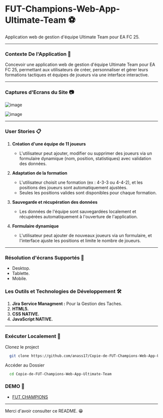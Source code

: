 # FUT-Champions-Web-App-Ultimate-Team ⚽
Application web de gestion d'équipe Ultimate Team pour EA FC 25.

-------------------------------------------------

### Contexte De l'Application 🔭
Concevoir une application web de gestion d'équipe Ultimate Team pour EA FC 25, permettant aux utilisateurs de créer, personnaliser et gérer leurs formations tactiques et équipes de joueurs via une interface interactive.

---------------------------------------------------

### Captures d'Ecrans du Site 📷

![image](https://github.com/user-attachments/assets/6947597f-a146-4324-a006-13b087eab8d2)

![image](https://github.com/user-attachments/assets/b9049088-aae1-447d-a0b1-9a1426ba44f1)



-------------------------------------------------------------

### User Stories 📋
1. **Création d'une équipe de 11 joueurs**
    - L'utilisateur peut ajouter, modifier ou supprimer des joueurs via un formulaire dynamique (nom, position, statistiques) avec validation des données.

2. **Adaptation de la formation**
    - L'utilisateur choisit une formation (ex : 4-3-3 ou 4-4-2), et les positions des joueurs sont automatiquement ajustées.
    - Seules les positions valides sont disponibles pour chaque formation.

3. **Sauvegarde et récupération des données**
    - Les données de l'équipe sont sauvegardées localement et récupérées automatiquement à l'ouverture de l'application.

4. **Formulaire dynamique**
    - L'utilisateur peut ajouter de nouveaux joueurs via un formulaire, et l'interface ajuste les positions et limite le nombre de joueurs.

----------------------------------------------------------------------

### Résolution d'écrans Supportés 📱

- Desktop.
- Tablette.
- Mobile.

### Les Outils et Technologies de Développement 🛠

1. **Jira Service Managment :** Pour la Gestion des Taches.
2. **HTML5.**
3. **CSS NATIVE.**
4. **JavaScript NATIVE.**

-----------------------------------------------------------------------

### Exécuter Localement 💾

Clonez le project

```bash
  git clone https://github.com/anass17/Copie-de-FUT-Champions-Web-App-Ultimate-Team
```

Accéder au Dossier

```bash
  cd Copie-de-FUT-Champions-Web-App-Ultimate-Team
```

### DEMO 🔗

- [FUT CHAMPIONS]( https://mahjoubech.github.io/FUT-Champions-Web-App-Ultimate-Team/)

--------------------------------------------------------------------------

Merci d'avoir consulter ce README. 😁
